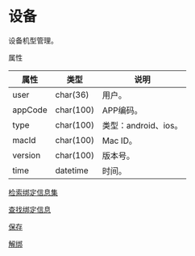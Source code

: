 # 设备

设备机型管理。

属性

|属性|类型|说明|
|---|---|---|
|user|char(36)|用户。|
|appCode|char(100)|APP编码。|
|type|char(100)|类型：android、ios。|
|macId|char(100)|Mac ID。|
|version|char(100)|版本号。|
|time|datetime|时间。|

[检索绑定信息集](doc/query.md)

[查找绑定信息](doc/find.md)

[保存](doc/save.md)

[解绑](doc/unbind.md)
